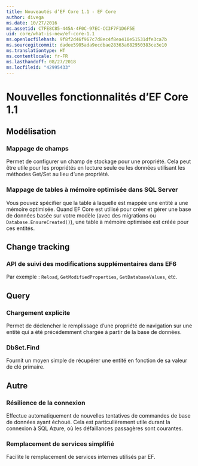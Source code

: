 ```yaml
---
title: Nouveautés d’EF Core 1.1 - EF Core
author: divega
ms.date: 10/27/2016
ms.assetid: C7FE8C85-445A-4F0C-97EC-CC3F7F1D6F5E
uid: core/what-is-new/ef-core-1.1
ms.openlocfilehash: 9f8f2d46f967c7d8ec4f8ea410e51531dfe3ca7b
ms.sourcegitcommit: dadee5905ada9ecdbae28363a682950383ce3e10
ms.translationtype: HT
ms.contentlocale: fr-FR
ms.lasthandoff: 08/27/2018
ms.locfileid: "42995433"
---
```

# <a name="new-features-in-ef-core-11"></a>Nouvelles fonctionnalités d’EF Core 1.1

## <a name="modelling"></a>Modélisation
### <a name="field-mapping"></a>Mappage de champs
Permet de configurer un champ de stockage pour une propriété. Cela peut être utile pour les propriétés en lecture seule ou les données utilisant les méthodes Get/Set au lieu d’une propriété.
### <a name="mapping-to-memory-optimized-tables-in-sql-server"></a>Mappage de tables à mémoire optimisée dans SQL Server
Vous pouvez spécifier que la table à laquelle est mappée une entité a une mémoire optimisée. Quand EF Core est utilisé pour créer et gérer une base de données basée sur votre modèle (avec des migrations ou `Database.EnsureCreated()`), une table à mémoire optimisée est créée pour ces entités.

## <a name="change-tracking"></a>Change tracking
### <a name="additional-change-tracking-apis-from-ef6"></a>API de suivi des modifications supplémentaires dans EF6
Par exemple : `Reload`, `GetModifiedProperties`, `GetDatabaseValues`, etc.

## <a name="query"></a>Query
### <a name="explicit-loading"></a>Chargement explicite
Permet de déclencher le remplissage d’une propriété de navigation sur une entité qui a été précédemment chargée à partir de la base de données.
### <a name="dbsetfind"></a>DbSet.Find
Fournit un moyen simple de récupérer une entité en fonction de sa valeur de clé primaire.

## <a name="other"></a>Autre
### <a name="connection-resiliency"></a>Résilience de la connexion
Effectue automatiquement de nouvelles tentatives de commandes de base de données ayant échoué. Cela est particulièrement utile durant la connexion à SQL Azure, où les défaillances passagères sont courantes.
### <a name="simplified-service-replacement"></a>Remplacement de services simplifié
Facilite le remplacement de services internes utilisés par EF.
